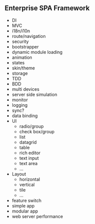 ## Enterprise SPA Framework

* DI
* MVC
* i18n/i10n
* route/navigation
* security
* bootstrapper
* dynamic module loading
* animation
* states
* skin/theme
* storage
* TDD
* BDD
* multi devices
* server side simulation
* monitor
* logging
* sync?
* data binding
* UI
  * radio/group
  * check box/group
  * list
  * datagrid
  * table
  * rich editor
  * text input
  * text area
  * ...
* Layout 
  * horizontal
  * vertical
  * tile
  * ...
* feature switch
* simple app
* modular app
* web server performance
